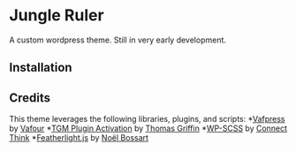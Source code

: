 # Jungle Ruler
A custom wordpress theme. Still in very early development.

## Installation

## Credits
This theme leverages the following libraries, plugins, and scripts:
*[Vafpress](http://vafpress.com/) by [Vafour](http://vafour.com/)
*[TGM Plugin Activation](http://tgmpluginactivation.com/) by [Thomas Griffin](https://thomasgriffin.io/)
*[WP-SCSS](https://wordpress.org/plugins/wp-scss/) by [Connect Think](http://connectthink.com/)
*[Featherlight.js](https://noelboss.github.io/featherlight/) by [Noël Bossart](https://noelboss.com/)